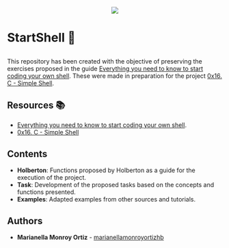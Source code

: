 
<p align="center">
  <img src="https://i.ibb.co/c2FgqQv/Black-and-White-Gamer-Hacks-or-Reviews-Gaming-Youtube-Video-Intro-2-1-min.gif">
</p>

# StartShell :shell:
## 
This repository has been created with the objective of preserving the exercises proposed in the guide [Everything you need to know to start coding your own shell](https://intranet.hbtn.io/concepts/64). These were made in preparation for the project [0x16. C - Simple Shell](https://intranet.hbtn.io/projects/235).

## Resources :books:

* [Everything you need to know to start coding your own shell](https://intranet.hbtn.io/concepts/64).
* [0x16. C - Simple Shell](https://intranet.hbtn.io/projects/235)

## Contents
* **Holberton**: Functions proposed by Holberton as a guide for the execution of the project.
* **Task**: Development of the proposed tasks based on the concepts and functions presented.
* **Examples**: Adapted examples from other sources and tutorials.

## Authors
* **Marianella Monroy Ortiz** - [marianellamonroyortizhb](https://github.com/marianellamonroyortizhb)
